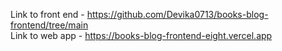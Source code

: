 Link to front end - https://github.com/Devika0713/books-blog-frontend/tree/main <br>
Link to web app - https://books-blog-frontend-eight.vercel.app
